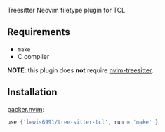 Treesitter Neovim filetype plugin for TCL

## Requirements

- `make`
- C compiler

**NOTE**: this plugin does **not** require [nvim-treesitter].

## Installation

[packer.nvim]:
```lua
use {'lewis6991/tree-sitter-tcl', run = 'make' }
```

[packer.nvim]: https://github.com/wbthomason/packer.nvim
[nvim-treesitter]: https://github.com/nvim-treesitter/nvim-treesitter
